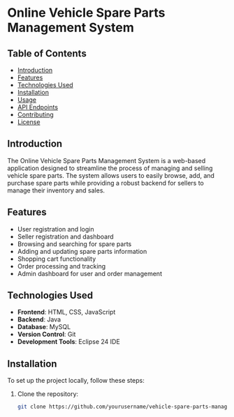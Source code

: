 # Online Vehicle Spare Parts Management System

## Table of Contents
- [Introduction](#introduction)
- [Features](#features)
- [Technologies Used](#technologies-used)
- [Installation](#installation)
- [Usage](#usage)
- [API Endpoints](#api-endpoints)
- [Contributing](#contributing)
- [License](#license)

## Introduction
The Online Vehicle Spare Parts Management System is a web-based application designed to streamline the process of managing and selling vehicle spare parts. The system allows users to easily browse, add, and purchase spare parts while providing a robust backend for sellers to manage their inventory and sales.

## Features
- User registration and login
- Seller registration and dashboard
- Browsing and searching for spare parts
- Adding and updating spare parts information
- Shopping cart functionality
- Order processing and tracking
- Admin dashboard for user and order management

## Technologies Used
- **Frontend**: HTML, CSS, JavaScript
- **Backend**: Java
- **Database**: MySQL
- **Version Control**: Git
- **Development Tools**: Eclipse 24 IDE

## Installation
To set up the project locally, follow these steps:

1. Clone the repository:
   ```bash
   git clone https://github.com/yourusername/vehicle-spare-parts-management-system.git
